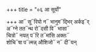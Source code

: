 +++
title = "०६ आ सूर्यो"

+++
आ᳓ सू᳓रियो न᳓ भानुम᳓द्भिर् अर्कइ᳓र्  
अ᳓ग्ने तत᳓न्थ रो᳓दसी वि᳓ भासा᳓  
चित्रो᳓ नयत् प᳓रि त᳓मांसि अक्तः᳓  
शोचि᳓षा प᳓त्मन्न् औशिजो᳓ न᳓ दी᳓यन्